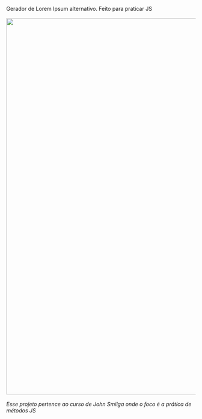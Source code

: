 
Gerador de Lorem Ipsum alternativo. Feito para praticar JS
<br><br>
<img width=1000 src='teste.gif' />
<br><br>
<em>Esse projeto pertence ao curso de John Smilga onde o foco é a prática de métodos JS</em>
